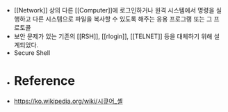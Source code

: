 - [[Network]] 상의 다른 [[Computer]]에 로그인하거나 원격 시스템에서 명령을 실행하고 다른 시스템으로 파일을 복사할 수 있도록 해주는 응용 프로그램 또는 그 프로토콜
- 보안 문제가 있는 기존의 [[RSH]], [[rlogin]], [[TELNET]] 등을 대체하기 위해 설계되었다.
- Secure Shell
- # Reference
- https://ko.wikipedia.org/wiki/시큐어_셸